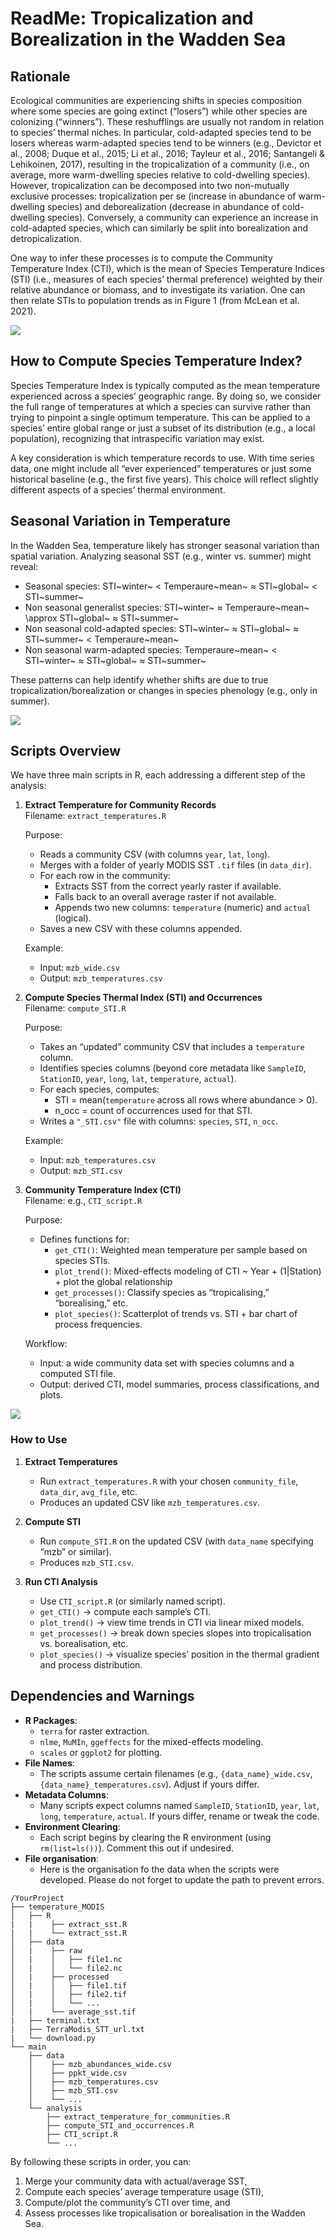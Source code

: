 # ReadMe: Tropicalization and Borealization in the Wadden Sea

## Rationale
Ecological communities are experiencing shifts in species composition where some species are going extinct (“losers”) while other species are colonizing (“winners”). These reshufflings are usually not random in relation to species’ thermal niches. In particular, cold-adapted species tend to be losers whereas warm-adapted species tend to be winners (e.g., Devictor et al., 2008; Duque et al., 2015; Li et al., 2016; Tayleur et al., 2016; Santangeli & Lehikoinen, 2017), resulting in the tropicalization of a community (i.e., on average, more warm-dwelling species relative to cold-dwelling species). However, tropicalization can be decomposed into two non-mutually exclusive processes: tropicalization per se (increase in abundance of warm-dwelling species) and deborealization (decrease in abundance of cold-dwelling species). Conversely, a community can experience an increase in cold-adapted species, which can similarly be split into borealization and detropicalization.

One way to infer these processes is to compute the Community Temperature Index (CTI), which is the mean of Species Temperature Indices (STI) (i.e., measures of each species’ thermal preference) weighted by their relative abundance or biomass, and to investigate its variation. One can then relate STIs to population trends as in Figure 1 (from McLean et al. 2021).

![](../../figures_ReadMe/FourProc.png)

## How to Compute Species Temperature Index?
Species Temperature Index is typically computed as the mean temperature experienced across a species’ geographic range. By doing so, we consider the full range of temperatures at which a species can survive rather than trying to pinpoint a single optimum temperature. This can be applied to a species’ entire global range or just a subset of its distribution (e.g., a local population), recognizing that intraspecific variation may exist.

A key consideration is which temperature records to use. With time series data, one might include all “ever experienced” temperatures or just some historical baseline (e.g., the first five years). This choice will reflect slightly different aspects of a species’ thermal environment.

## Seasonal Variation in Temperature
In the Wadden Sea, temperature likely has stronger seasonal variation than spatial variation. Analyzing seasonal SST (e.g., winter vs. summer) might reveal:

-   Seasonal species: STI~winter~ \< Temperaure~mean~ $\approx$ STI~global~ \< STI~summer~
-   Non seasonal generalist species: STI~winter~ $\approx$ Temperaure~mean~ \approx STI~global~ $\approx$ STI~summer~
-   Non seasonal cold-adapted species: STI~winter~ $\approx$ STI~global~ $\approx$ STI~summer~ \< Temperaure~mean~
-   Non seasonal warm-adapted species: Temperaure~mean~ \< STI~winter~ $\approx$ STI~global~ $\approx$ STI~summer~


These patterns can help identify whether shifts are due to true tropicalization/borealization or changes in species phenology (e.g., only in summer).

![](../../figures_ReadMe/DecisionTree.png)

## Scripts Overview
 
We have three main scripts in R, each addressing a different step of the analysis:

1. **Extract Temperature for Community Records**  
   Filename: `extract_temperatures.R`

   Purpose:
   - Reads a community CSV (with columns `year`, `lat`, `long`).
   - Merges with a folder of yearly MODIS SST `.tif` files (in `data_dir`).
   - For each row in the community:
     - Extracts SST from the correct yearly raster if available.
     - Falls back to an overall average raster if not available.
     - Appends two new columns: `temperature` (numeric) and `actual` (logical).
   - Saves a new CSV with these columns appended.

   Example:
   - Input: `mzb_wide.csv`  
   - Output: `mzb_temperatures.csv`


2. **Compute Species Thermal Index (STI) and Occurrences**  
   Filename: `compute_STI.R`

   Purpose:
   - Takes an “updated” community CSV that includes a `temperature` column.
   - Identifies species columns (beyond core metadata like `SampleID`, `StationID`, `year`, `long`, `lat`, `temperature`, `actual`).
   - For each species, computes:
     - STI = mean(`temperature` across all rows where abundance > 0).
     - n_occ = count of occurrences used for that STI.
   - Writes a `"_STI.csv"` file with columns: `species`, `STI`, `n_occ`.

   Example:
   - Input: `mzb_temperatures.csv`  
   - Output: `mzb_STI.csv`


3. **Community Temperature Index (CTI)**  
   Filename: e.g., `CTI_script.R`

   Purpose:
   - Defines functions for:
     - `get_CTI()`: Weighted mean temperature per sample based on species STIs.
     - `plot_trend()`: Mixed-effects modeling of CTI ~ Year + (1|Station) + plot the global relationship
     - `get_processes()`: Classify species as “tropicalising,” “borealising,” etc.
     - `plot_species()`: Scatterplot of trends vs. STI + bar chart of process frequencies.

   Workflow:
   - Input: a wide community data set with species columns and a computed STI file.
   - Output: derived CTI, model summaries, process classifications, and plots.

![](../../figures_ReadMe/Presentation1.jpg)

### How to Use

1. **Extract Temperatures**  
   - Run `extract_temperatures.R` with your chosen `community_file`, `data_dir`, `avg_file`, etc.
   - Produces an updated CSV like `mzb_temperatures.csv`.

2. **Compute STI**  
   - Run `compute_STI.R` on the updated CSV (with `data_name` specifying “mzb” or similar).
   - Produces `mzb_STI.csv`.

3. **Run CTI Analysis**  
   - Use `CTI_script.R` (or similarly named script).
   - `get_CTI()` -> compute each sample’s CTI.
   - `plot_trend()` -> view time trends in CTI via linear mixed models.
   - `get_processes()` -> break down species slopes into tropicalisation vs. borealisation, etc.
   - `plot_species()` -> visualize species’ position in the thermal gradient and process distribution.

Dependencies and Warnings
-------------------------

- **R Packages**: 
  - `terra` for raster extraction.
  - `nlme`, `MuMIn`, `ggeffects` for the mixed-effects modeling.
  - `scales` or `ggplot2` for plotting.
- **File Names**: 
  - The scripts assume certain filenames (e.g., `{data_name}_wide.csv`, `{data_name}_temperatures.csv`). Adjust if yours differ.
- **Metadata Columns**: 
  - Many scripts expect columns named `SampleID`, `StationID`, `year`, `lat`, `long`, `temperature`, `actual`. If yours differ, rename or tweak the code.
- **Environment Clearing**: 
  - Each script begins by clearing the R environment (using `rm(list=ls())`). Comment this out if undesired.
- **File organisation**: 
  - Here is the organisation fo the data when the scripts were developed. Please do not forget to update the path to prevent errors.

```
/YourProject
├── temperature_MODIS
│   ├── R
|   |    ├── extract_sst.R
|   |    └── extract_sst.R
│   ├── data
│   |    ├── raw
│   |    │   ├── file1.nc
│   |    │   └── file2.nc
│   |    ├── processed
│   |    │   ├── file1.tif
│   |    │   ├── file2.tif
│   |    │   └── ...
│   |    └── average_sst.tif
|   ├── terminal.txt 
|   ├── TerraModis_STT_url.txt
|   └── download.py
└── main
    ├── data
    │    ├── mzb_abundances_wide.csv
    │    ├── ppkt_wide.csv
    │    ├── mzb_temperatures.csv
    │    ├── mzb_STI.csv
    │    └── ...
    └── analysis
        ├── extract_temperature_for_communities.R
        ├── compute_STI_and_occurrences.R
        ├── CTI_script.R
        └── ...
```


By following these scripts in order, you can:
1. Merge your community data with actual/average SST,
1. Compute each species’ average temperature usage (STI),
1. Compute/plot the community’s CTI over time, and
1. Assess processes like tropicalisation or borealisation in the Wadden Sea.
